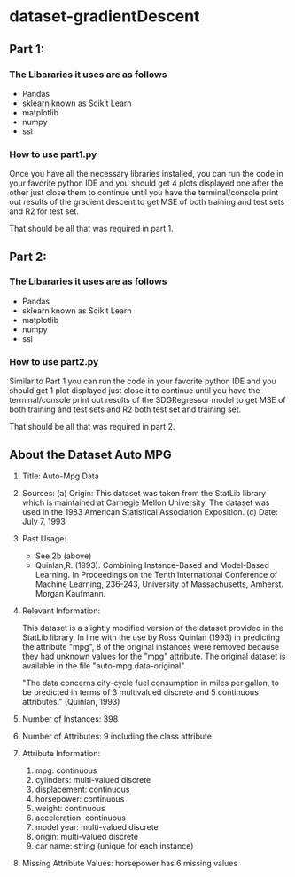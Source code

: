 # dataset-gradientDescent

## Part 1: 
### The Libararies it uses are as follows
- Pandas
- sklearn known as Scikit Learn
- matplotlib
- numpy
- ssl

### How to use part1.py
Once you have all the necessary libraries installed, you can run the code in your favorite python IDE and you should get 4 plots displayed one after the other just close them to continue until you have the terminal/console print out results of the gradient descent to get MSE of both training and test sets and R2 for test set.

That should be all that was required in part 1.

## Part 2:
### The Libararies it uses are as follows
- Pandas
- sklearn known as Scikit Learn
- matplotlib
- numpy
- ssl

### How to use part2.py
Similar to Part 1 you can run the code in your favorite python IDE and you should get 1 plot displayed just close it to continue until you have the terminal/console print out results of the SDGRegressor model to get MSE of both training and test sets and R2 both test set and training set.

That should be all that was required in part 2.

## About the Dataset Auto MPG
1. Title: Auto-Mpg Data

2. Sources:
   (a) Origin:  This dataset was taken from the StatLib library which is
                maintained at Carnegie Mellon University. The dataset was 
                used in the 1983 American Statistical Association Exposition.
   (c) Date: July 7, 1993

3. Past Usage:
    -  See 2b (above)
    -  Quinlan,R. (1993). Combining Instance-Based and Model-Based Learning.
       In Proceedings on the Tenth International Conference of Machine 
       Learning, 236-243, University of Massachusetts, Amherst. Morgan
       Kaufmann.

4. Relevant Information:

   This dataset is a slightly modified version of the dataset provided in
   the StatLib library.  In line with the use by Ross Quinlan (1993) in
   predicting the attribute "mpg", 8 of the original instances were removed 
   because they had unknown values for the "mpg" attribute.  The original 
   dataset is available in the file "auto-mpg.data-original".

   "The data concerns city-cycle fuel consumption in miles per gallon,
    to be predicted in terms of 3 multivalued discrete and 5 continuous
    attributes." (Quinlan, 1993)

5. Number of Instances: 398

6. Number of Attributes: 9 including the class attribute

7. Attribute Information:

    1. mpg:           continuous
    2. cylinders:     multi-valued discrete
    3. displacement:  continuous
    4. horsepower:    continuous
    5. weight:        continuous
    6. acceleration:  continuous
    7. model year:    multi-valued discrete
    8. origin:        multi-valued discrete
    9. car name:      string (unique for each instance)

8. Missing Attribute Values:  horsepower has 6 missing values

